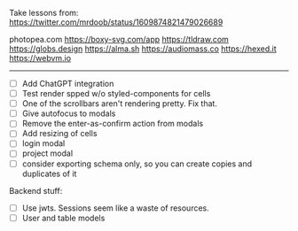 Take lessons from: https://twitter.com/mrdoob/status/1609874821479026689

photopea.com
https://boxy-svg.com/app
https://tldraw.com
https://globs.design
https://alma.sh
https://audiomass.co
https://hexed.it
https://webvm.io

--- 

- [ ] Add ChatGPT integration
- [ ] Test render spped w/o styled-components for cells
- [ ] One of the scrollbars aren't rendering pretty. Fix that. 
- [ ] Give autofocus to modals
- [ ] Remove the enter-as-confirm action from modals
- [ ] Add resizing of cells
- [ ] login modal
- [ ] project modal
- [ ] consider exporting schema only, so you can create copies and duplicates of
  it

Backend stuff:

- [ ] Use jwts. Sessions seem like a waste of resources.
- [ ] User and table models

